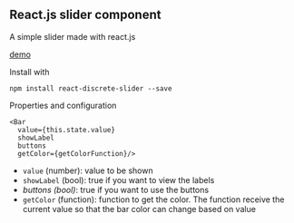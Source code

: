 ## React.js slider component

A simple slider made with react.js

[demo](http://emadb.github.com/react-discrete-slider/)

Install with

```npm install react-discrete-slider --save```

Properties and configuration

```
<Bar
  value={this.state.value}
  showLabel
  buttons
  getColor={getColorFunction}/>
```

- `value` (number): value to be shown
- `showLabel` (bool): true if you want to view the  labels
- *buttons (bool)*: true if you want to use the buttons
- `getColor` (function): function to get the color. The function receive the current value so that the bar color can change based on value
